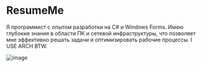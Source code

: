 # ResumeMe
Я программист с опытом разработки на C# и Windows Forms. Имею глубокие знания в области ПК и сетевой инфраструктуры, что позволяет мне эффективно решать задачи и оптимизировать рабочие процессы. I USE ARCH BTW.

![image](https://github.com/user-attachments/assets/687c71bc-f305-4376-89e2-337360c879cb)
